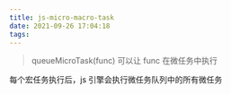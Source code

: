 ```yaml
---
title: js-micro-macro-task
date: 2021-09-26 17:04:18
tags:
---
```


> queueMicroTask(func) 可以让 func 在微任务中执行

每个宏任务执行后，js 引擎会执行微任务队列中的所有微任务
